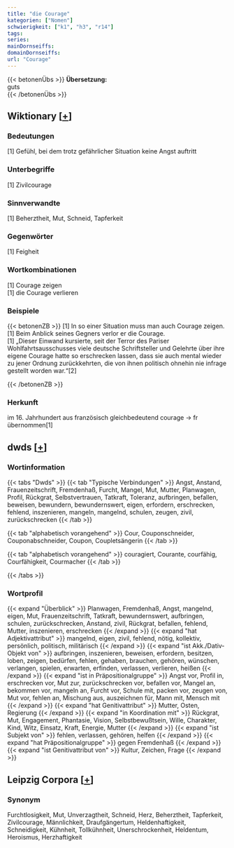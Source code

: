```yaml
---
title: "die Courage"
kategorien: ["Nomen"]
schwierigkeit: ["k1", "h3", "r14"]
tags:
series:
mainDornseiffs:
domainDornseiffs:
url: "Courage"
---
```


{{< betonenÜbs >}}
**Übersetzung:**  
guts  
{{< /betonenÜbs >}}

## Wiktionary [[+](https://de.wiktionary.org/wiki/Courage)]

### Bedeutungen
[1] Gefühl, bei dem trotz gefährlicher Situation keine Angst auftritt  

### Unterbegriffe
[1] Zivilcourage  

### Sinnverwandte
[1] Beherztheit, Mut, Schneid, Tapferkeit  

### Gegenwörter
[1] Feigheit  

### Wortkombinationen
[1] Courage zeigen  
[1] die Courage verlieren  

### Beispiele
{{< betonenZB >}}
[1] In so einer Situation muss man auch Courage zeigen.  
[1] Beim Anblick seines Gegners verlor er die Courage.  
[1] „Dieser Einwand kursierte, seit der Terror des Pariser Wohlfahrtsausschusses viele deutsche Schriftsteller und Gelehrte über ihre eigene Courage hatte so erschrecken lassen, dass sie auch mental wieder zu jener Ordnung zurückkehrten, die von ihnen politisch ohnehin nie infrage gestellt worden war.“[2]  

{{< /betonenZB >}}
### Herkunft
im 16. Jahrhundert aus französisch gleichbedeutend courage → fr übernommen[1]  



## dwds [[+](https://www.dwds.de/wb/Courage)]

### Wortinformation
{{< tabs "Dwds" >}}
{{< tab "Typische Verbindungen" >}}
Angst, Anstand, Frauenzeitschrift, Fremdenhaß, Furcht, Mangel, Mut, Mutter, Planwagen, Profil, Rückgrat, Selbstvertrauen, Tatkraft, Toleranz, aufbringen, befallen, beweisen, bewundern, bewundernswert, eigen, erfordern, erschrecken, fehlend, inszenieren, mangeln, mangelnd, schulen, zeugen, zivil, zurückschrecken
{{< /tab >}}

{{< tab "alphabetisch vorangehend" >}}
Cour, Couponschneider, Couponabschneider, Coupon, Coupletsängerin
{{< /tab >}}

{{< tab "alphabetisch vorangehend" >}}
couragiert, Courante, courfähig, Courfähigkeit, Courmacher
{{< /tab >}}

{{< /tabs >}}

### Wortprofil
{{< expand "Überblick" >}} Planwagen, Fremdenhaß, Angst, mangelnd, eigen, Mut, Frauenzeitschrift, Tatkraft, bewundernswert, aufbringen, schulen, zurückschrecken, Anstand, zivil, Rückgrat, befallen, fehlend, Mutter, inszenieren, erschrecken {{< /expand >}}
{{< expand "hat Adjektivattribut" >}} mangelnd, eigen, zivil, fehlend, nötig, kollektiv, persönlich, politisch, militärisch {{< /expand >}}
{{< expand "ist Akk./Dativ-Objekt von" >}} aufbringen, inszenieren, beweisen, erfordern, besitzen, loben, zeigen, bedürfen, fehlen, gehaben, brauchen, gehören, wünschen, verlangen, spielen, erwarten, erfinden, verlassen, verlieren, heißen {{< /expand >}}
{{< expand "ist in Präpositionalgruppe" >}} Angst vor, Profil in, erschrecken vor, Mut zur, zurückschrecken vor, befallen vor, Mangel an, bekommen vor, mangeln an, Furcht vor, Schule mit, packen vor, zeugen von, Mut vor, fehlen an, Mischung aus, auszeichnen für, Mann mit, Mensch mit {{< /expand >}}
{{< expand "hat Genitivattribut" >}} Mutter, Osten, Regierung {{< /expand >}}
{{< expand "in Koordination mit" >}} Rückgrat, Mut, Engagement, Phantasie, Vision, Selbstbewußtsein, Wille, Charakter, Kind, Witz, Einsatz, Kraft, Energie, Mutter {{< /expand >}}
{{< expand "ist Subjekt von" >}} fehlen, verlassen, gehören, helfen {{< /expand >}}
{{< expand "hat Präpositionalgruppe" >}} gegen Fremdenhaß {{< /expand >}}
{{< expand "ist Genitivattribut von" >}} Kultur, Zeichen, Frage {{< /expand >}}

## Leipzig Corpora [[+](https://corpora.uni-leipzig.de/en/res?word=Courage&corpusId=deu_newscrawl-public_2018)]


### Synonym
Furchtlosigkeit, Mut, Unverzagtheit, Schneid, Herz, Beherztheit, Tapferkeit, Zivilcourage, Männlichkeit, Draufgängertum, Heldenhaftigkeit, Schneidigkeit, Kühnheit, Tollkühnheit, Unerschrockenheit, Heldentum, Heroismus, Herzhaftigkeit

